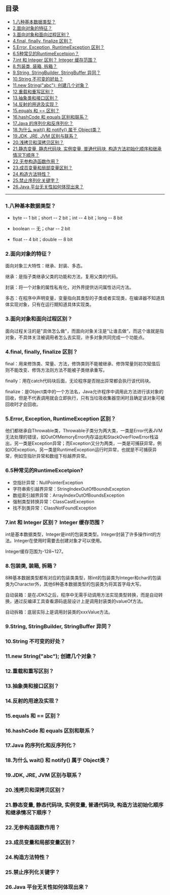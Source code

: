 ## 目录

-  [ 1.八种基本数据类型？](#1八种基本数据类型)
-  [2.面向对象的特征？](#2面向对象的特征)
-  [3.面向对象和面向过程区别？](#3面向对象和面向过程区别)
-  [4.final, finally, finalize 区别？](#4final-finally-finalize-区别)
-  [5.Error, Exception, RuntimeException 区别？](#5Error-Exception-RuntimeException-区别)
-  [6.5种常见的RuntimeExcetpion？](#65种常见的RuntimeExcetpion)
-  [7.int 和 Integer 区别？ Integer 缓存范围？](#7int-和-Integer-区别-Integer-缓存范围)
-  [8.包装类, 装箱, 拆箱？](#8包装类-装箱-拆箱)
-  [9.String, StringBuilder, StringBuffer 异同？](#9String-StringBuilder-StringBuffer-异同)
-  [10.String 不可变的好处？](#10String-不可变的好处)
-  [11.new String("abc"); 创建几个对象？](#11new-Stringabc-创建几个对象)
-  [12.重载和重写区别？](#12重载和重写区别)
-  [13.抽象类和接口区别？](#13抽象类和接口区别)
-  [14.反射的用途及实现？](#14反射的用途及实现)
-  [15.equals 和 == 区别？](#15equals-和--区别)
-  [16.hashCode 和 equals 区别和联系？](#16hashCode-和-equals-区别和联系)
-  [17.Java 的序列化和反序列化？](#17Java-的序列化和反序列化)
-  [18.为什么 wait() 和 notify() 属于 Object类？](#18为什么-wait-和-notify-属于-Object类)
-  [19.JDK, JRE, JVM 区别与联系？](#19JDK-JRE-JVM-区别与联系)
-  [20.浅拷贝和深拷贝区别？](#20浅拷贝和深拷贝区别)
-  [21.静态变量, 静态代码块,  实例变量, 普通代码块, 构造方法初始化顺序和继承情况下顺序？](#21静态变量-静态代码块-实例变量-普通代码块-构造方法初始化顺序和继承情况下顺序)
-  [22.无参构造函数作用？](#22无参构造函数作用)
-  [23.成员变量和局部变量区别？](#23成员变量和局部变量区别)
-  [24.构造方法特性？](#24构造方法特性)
-  [25.禁止序列化关键字？](#25禁止序列化关键字)
-  [26.Java 平台无关性如何体现出来？](#26Java-平台无关性如何体现出来)

------

### 1.八种基本数据类型？

- byte -- 1 bit；short -- 2 bit；int -- 4 bit；long -- 8 bit

- boolean -- 无；char -- 2 bit

- float -- 4 bit；double -- 8 bit


### 2.面向对象的特征？

面向对象三大特性：继承、封装、多态。

继承：是指子类继承父类的功能和方法，复用父类的代码。

封装：将一个对象的属性私有化，对外界提供访问属性访问方法。

多态：在程序中声明变量，变量指向其类型的子类或者实现类，在编译器不知道具体实现对象，只有在运行期知道具体实现类。

### 3.面向对象和面向过程区别？

面向过程关注的是"具体怎么做"，而面向对象关注是“让谁去做“，而这个谁就是指对象，不具体关注被调用者怎么去实现，许多对象共同完成一个功能点。

### 4.final, finally, finalize 区别？

final：用来修饰类、常量、方法，修饰类则不能被继承、修饰常量则初次赋值后则不能改变、修饰方法则方法不能被子类继承重写。

finally：用在catch代码块后面，无论程序是否抛出异常都会执行该代码块。

finalize：是Object类中的一个方法名，Java允许程序中调用此方法进行该对象的回收，但是不代表调用就会立即执行，只有当垃圾收集器空闲时且确定该对象可被回收时才会回收。

### 5.Error, Exception, RuntimeException 区别？

他们都继承自Throwable类，Throwable子类分为两大类，一类是Error代表JVM无法处理的错误，如OutOfMemoryError内存溢出和StackOverFlowError栈溢出，另一类是Exception异常；而Exception又分为两类，一类是可捕获异常，例如IOException，另一类是RuntimeException运行时异常，也就是不可捕获异常，例如空指针异常和数组下标越界异常。

### 6.5种常见的RuntimeExcetpion?

- 空指针异常：NullPointerException
- 字符串索引越界异常：StringIndexOutOfBoundsException
- 数组索引越界异常：ArrayIndexOutOfBoundsException
- 强制类型转换异常：ClassCastException
- 找不到类异常：ClassNotFoundException

### 7.int 和 Integer 区别？ Integer 缓存范围？

int是基本数据类型，Integer是int的包装类类型。Integer封装了许多操作int的方法。Integer在使用时需要去创建对象才可以使用。

Integer缓存范围为-128~127。

### 8.包装类, 装箱, 拆箱？

8种基本数据类型都有对应的包装类类型，除int的包装类为Integer和char的包装类为Character外，其他6种基本数据类型的包装类为将其首字母大写。

自动装箱：是在JDK5之后，程序中无需手动调用方法实现类型转换，而是自动转换，通过反编译工具查看源码底层设计上是调用封装类的valueOf方法。

自动拆箱：底层实际上是调用封装类的xxxValue方法。

### 9.String, StringBuilder, StringBuffer 异同？



### 10.String 不可变的好处？



### 11.new String("abc"); 创建几个对象？



### 12.重载和重写区别？



### 13.抽象类和接口区别？



### 14.反射的用途及实现？



### 15.equals 和 == 区别？



### 16.hashCode 和 equals 区别和联系？



### 17.Java 的序列化和反序列化？



### 18.为什么 wait() 和 notify() 属于 Object类？



### 19.JDK, JRE, JVM 区别与联系？



### 20.浅拷贝和深拷贝区别？



### 21.静态变量, 静态代码块, 实例变量, 普通代码块, 构造方法初始化顺序和继承情况下顺序？



### 22.无参构造函数作用？



### 23.成员变量和局部变量区别？



### 24.构造方法特性？



### 25.禁止序列化关键字？



### 26.Java 平台无关性如何体现出来？





